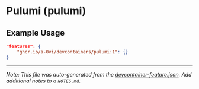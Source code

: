 
# Pulumi (pulumi)



## Example Usage

```json
"features": {
    "ghcr.io/a-0vi/devcontainers/pulumi:1": {}
}
```





---

_Note: This file was auto-generated from the [devcontainer-feature.json](https://github.com/a-0vi/devcontainers/blob/main/src/pulumi/devcontainer-feature.json).  Add additional notes to a `NOTES.md`._
